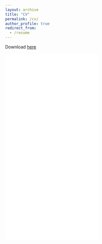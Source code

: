 ```yaml
---
layout: archive
title: "CV"
permalink: /cv/
author_profile: true
redirect_from:
  - /resume
---
```


Download [here](https://github.com/AkshitaJha/akshitajha.github.io/raw/master/files/AkshitaJha_CV.pdf)

<embed src="../files/AkshitaJha_CV.pdf" height=600px/>
